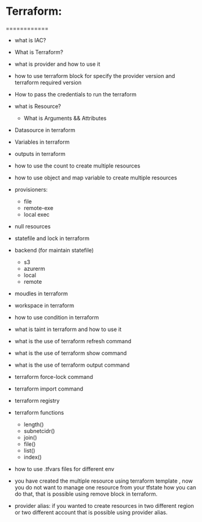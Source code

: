 # Terraform:
============
* what is IAC?
* What is Terraform?
* what is provider and how to use it
* how to use terraform block for specify the provider version and terraform required version
* How to pass the credentials to run the terraform
* what is Resource?
    * What is Arguments && Attributes
* Datasource in terraform
* Variables in terraform
* outputs in terraform
* how to use the count to create multiple resources
* how to use object and map variable to create multiple resources
* provisioners:
   * file
   * remote-exe
   * local exec
* null resources
* statefile and lock in terraform
* backend (for maintain statefile)
   * s3
   * azurerm
   * local
   * remote
   
* moudles in terraform
* workspace in terraform
* how to use condition in terraform
* what is taint in terraform and how to use it
* what is the use of terraform refresh command
* what is the use of terraform show command
* what is the use of terraform output command
* terraform force-lock command
* terraform import command
* terraform registry
* terraform functions
    * length()
    * subnetcidr()
    * join()
    * file()
    * list()
    * index()
* how to use .tfvars files for different env
* you have created the multiple resource using terraform template , now you do not want to manage one resource from your tfstate how you can do that, that is possible using remove block in terraform.

* provider alias: 
      if you wanted to create resources in two different region or two different account that is possible using provider alias.

      

